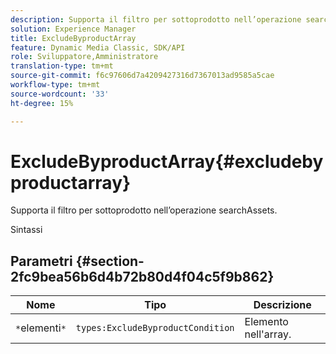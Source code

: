```yaml
---
description: Supporta il filtro per sottoprodotto nell’operazione searchAssets.
solution: Experience Manager
title: ExcludeByproductArray
feature: Dynamic Media Classic, SDK/API
role: Sviluppatore,Amministratore
translation-type: tm+mt
source-git-commit: f6c97606d7a4209427316d7367013ad9585a5cae
workflow-type: tm+mt
source-wordcount: '33'
ht-degree: 15%

---
```



# ExcludeByproductArray{#excludebyproductarray}

Supporta il filtro per sottoprodotto nell’operazione searchAssets.

Sintassi

## Parametri {#section-2fc9bea56b6d4b72b80d4f04c5f9b862}

| Nome | Tipo | Descrizione |
|---|---|---|
| `*`elementi`*` | `types:ExcludeByproductCondition` | Elemento nell&#39;array. |

